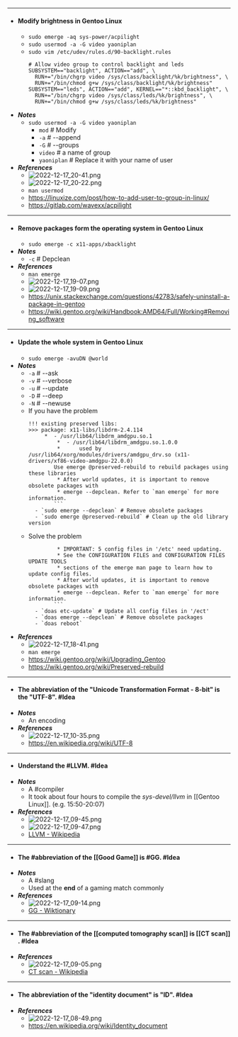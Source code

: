 - ---
- #### Modify brightness in Gentoo Linux
	- `sudo emerge -aq sys-power/acpilight`
	- `sudo usermod -a -G video yaoniplan`
	- `sudo vim /etc/udev/rules.d/90-backlight.rules`
	  ```
	  # Allow video group to control backlight and leds
	  SUBSYSTEM=="backlight", ACTION=="add", \
	    RUN+="/bin/chgrp video /sys/class/backlight/%k/brightness", \
	    RUN+="/bin/chmod g+w /sys/class/backlight/%k/brightness"
	  SUBSYSTEM=="leds", ACTION=="add", KERNEL=="*::kbd_backlight", \
	    RUN+="/bin/chgrp video /sys/class/leds/%k/brightness", \
	    RUN+="/bin/chmod g+w /sys/class/leds/%k/brightness"
	  ```
- ***Notes***
	- `sudo usermod -a -G video yaoniplan`
		- `mod` # Modify
		- `-a` # --append
		- `-G` # --groups
		- `video` # a name of group
		- `yaoniplan` # Replace it with your name of user
- ***References***
	- ![2022-12-17_20-41.png](../assets/2022-12-17_20-41_1671280886497_0.png)
	- ![2022-12-17_20-22.png](../assets/2022-12-17_20-22_1671279775584_0.png)
	- `man usermod`
	- https://linuxize.com/post/how-to-add-user-to-group-in-linux/
	- https://gitlab.com/wavexx/acpilight
- ---
- #### Remove packages form the operating system in Gentoo Linux
    - `sudo emerge -c x11-apps/xbacklight`
- ***Notes***
    - `-c` # Depclean
- ***References***
    - `man emerge`
    - ![2022-12-17_19-07.png](../assets/2022-12-17_19-07_1671275269285_0.png)
    - ![2022-12-17_19-09.png](../assets/2022-12-17_19-09_1671275401713_0.png)
    - https://unix.stackexchange.com/questions/42783/safely-uninstall-a-package-in-gentoo
    - https://wiki.gentoo.org/wiki/Handbook:AMD64/Full/Working#Removing_software
- ---
- #### Update the whole system in Gentoo Linux
	- `sudo emerge -avuDN @world`
- ***Notes***
    - `-a` # --ask
    - `-v` # --verbose
    - `-u` # --update
    - `-D` # --deep
    - `-N` # --newuse
    - If you have the problem
      ```
	  !!! existing preserved libs:
      >>> package: x11-libs/libdrm-2.4.114
           *  - /usr/lib64/libdrm_amdgpu.so.1
               *  - /usr/lib64/libdrm_amdgpu.so.1.0.0
               *      used by /usr/lib64/xorg/modules/drivers/amdgpu_drv.so (x11-drivers/xf86-video-amdgpu-22.0.0)
              Use emerge @preserved-rebuild to rebuild packages using these libraries
               * After world updates, it is important to remove obsolete packages with
               * emerge --depclean. Refer to `man emerge` for more information.
              ```
        - `sudo emerge --depclean` # Remove obsolete packages
        - `sudo emerge @preserved-rebuild` # Clean up the old library version
    - Solve the problem
      ```
               * IMPORTANT: 5 config files in '/etc' need updating.
               * See the CONFIGURATION FILES and CONFIGURATION FILES UPDATE TOOLS
               * sections of the emerge man page to learn how to update config files.
               * After world updates, it is important to remove obsolete packages with
               * emerge --depclean. Refer to `man emerge` for more information.
              ```
        - `doas etc-update` # Update all config files in '/ect'
        - `doas emerge --depclean` # Remove obsolete packages
        - `doas reboot`
- ***References***
    - ![2022-12-17_18-41.png](../assets/2022-12-17_18-41_1671273677089_0.png)
    - `man emerge`
    - https://wiki.gentoo.org/wiki/Upgrading_Gentoo
    - https://wiki.gentoo.org/wiki/Preserved-rebuild
- ---
- #### The abbreviation of the "Unicode Transformation Format - 8-bit" is the "UTF-8". #Idea
- ***Notes***
	- An encoding
- ***References***
	- ![2022-12-17_10-35.png](../assets/2022-12-17_10-35_1671244552875_0.png)
	- https://en.wikipedia.org/wiki/UTF-8
- ---
- #### Understand the #LLVM. #Idea
- ***Notes***
	- A #compiler
	- It took about four hours to compile the *sys-devel/llvm* in [[Gentoo Linux]]. (e.g. 15:50-20:07)
- ***References***
	- ![2022-12-17_09-45.png](../assets/2022-12-17_09-45_1671241531594_0.png)
	- ![2022-12-17_09-47.png](../assets/2022-12-17_09-47_1671241681603_0.png)
	- [LLVM - Wikipedia](https://en.wikipedia.org/wiki/LLVM)
- ---
- #### The #abbreviation of the [[Good Game]] is #GG. #Idea
- ***Notes***
	- A #slang
	- Used at the **end** of a gaming match commonly
- ***References***
	- ![2022-12-17_09-14.png](../assets/2022-12-17_09-14_1671239683840_0.png)
	- [GG - Wiktionary](https://en.wiktionary.org/wiki/GG#:~:text=(online%20gaming%2C%20slang)%20Good,be%20used%20genuinely%20or%20sarcastically.)
- ---
- #### The #abbreviation of the [[computed tomography scan]] is [[CT scan]] . #Idea
- ***References***
	- ![2022-12-17_09-05.png](../assets/2022-12-17_09-05_1671239145167_0.png)
	- [CT scan - Wikipedia](https://en.wikipedia.org/wiki/CT_scan)
- ---
- #### The abbreviation of the "identity document" is "ID". #Idea
- ***References***
	- ![2022-12-17_08-49.png](../assets/2022-12-17_08-49_1671238198604_0.png)
	- https://en.wikipedia.org/wiki/Identity_document
